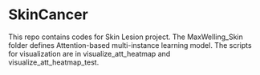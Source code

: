 # SkinCancer

This repo contains codes for Skin Lesion project. The MaxWelling_Skin folder defines Attention-based multi-instance learning model.  The scripts for visualization are in visualize_att_heatmap and visualize_att_heatmap_test. 
